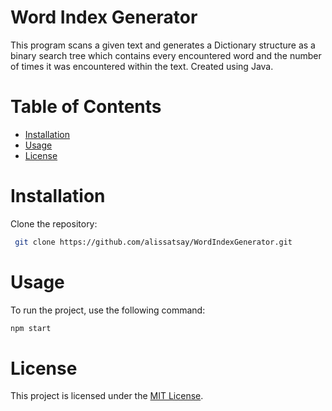 # Word Index Generator
This program scans a given text and generates a Dictionary structure as a binary search tree which contains every encountered word and the number of times it was encountered within the text. Created using Java.

# Table of Contents
- [Installation](#installation)
- [Usage](#usage)
- [License](#license)

# Installation
Clone the repository:
```bash
 git clone https://github.com/alissatsay/WordIndexGenerator.git
```

# Usage
To run the project, use the following command:
```bash
npm start
```

# License
This project is licensed under the [MIT License](LICENSE).
